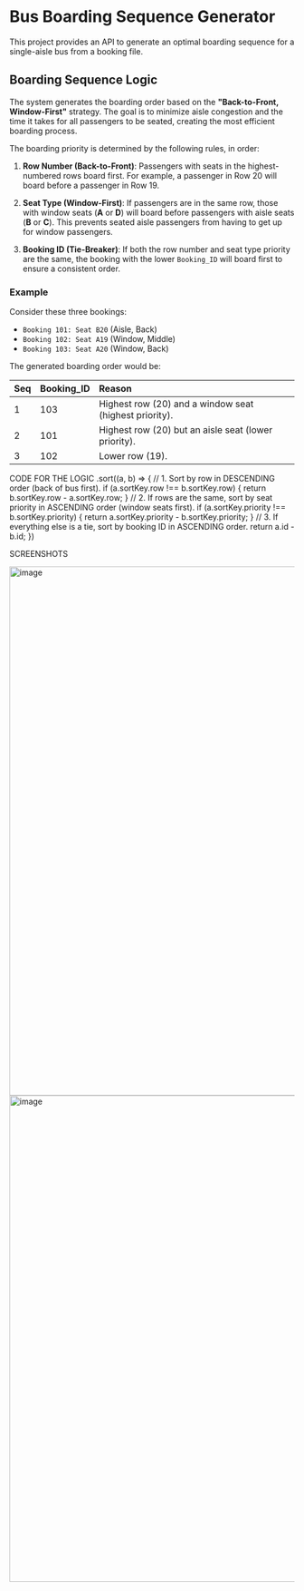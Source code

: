 

# Bus Boarding Sequence Generator

This project provides an API to generate an optimal boarding sequence for a single-aisle bus from a booking file.

## Boarding Sequence Logic

The system generates the boarding order based on the **"Back-to-Front, Window-First"** strategy. The goal is to minimize aisle congestion and the time it takes for all passengers to be seated, creating the most efficient boarding process.

The boarding priority is determined by the following rules, in order:

1.  **Row Number (Back-to-Front)**: Passengers with seats in the highest-numbered rows board first. For example, a passenger in Row 20 will board before a passenger in Row 19.

2.  **Seat Type (Window-First)**: If passengers are in the same row, those with window seats (**A** or **D**) will board before passengers with aisle seats (**B** or **C**). This prevents seated aisle passengers from having to get up for window passengers.

3.  **Booking ID (Tie-Breaker)**: If both the row number and seat type priority are the same, the booking with the lower `Booking_ID` will board first to ensure a consistent order.

### Example

Consider these three bookings:
* `Booking 101: Seat B20` (Aisle, Back)
* `Booking 102: Seat A19` (Window, Middle)
* `Booking 103: Seat A20` (Window, Back)

The generated boarding order would be:

| Seq | Booking_ID | Reason                                           |
|:----|:-----------|:-------------------------------------------------|
| 1   | 103        | Highest row (20) and a window seat (highest priority). |
| 2   | 101        | Highest row (20) but an aisle seat (lower priority).   |
| 3   | 102        | Lower row (19).                                  |

CODE FOR THE LOGIC 
.sort((a, b) => {
      // 1. Sort by row in DESCENDING order (back of bus first).
      if (a.sortKey.row !== b.sortKey.row) {
        return b.sortKey.row - a.sortKey.row;
      }
      // 2. If rows are the same, sort by seat priority in ASCENDING order (window seats first).
      if (a.sortKey.priority !== b.sortKey.priority) {
        return a.sortKey.priority - b.sortKey.priority;
      }
      // 3. If everything else is a tie, sort by booking ID in ASCENDING order.
      return a.id - b.id;
    })

SCREENSHOTS

<img width="1838" height="933" alt="image" src="https://github.com/user-attachments/assets/335b7ade-3581-446b-8a68-c0b5eb27eb4a" />
<img width="814" height="858" alt="image" src="https://github.com/user-attachments/assets/5164ec32-254c-4b8a-80e2-18ccc352ca93" />


